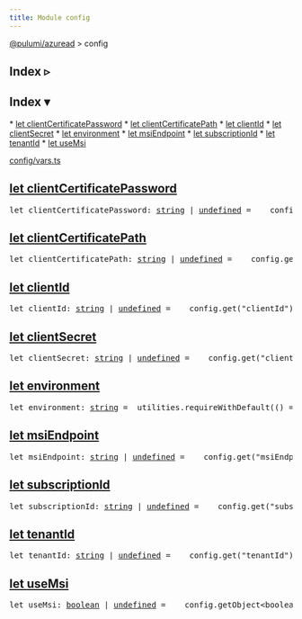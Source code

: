 ```yaml
---
title: Module config
---
```


<!-- WARNING: this page was generated by a tool. Do not edit it by hand. -->
<!-- To change it, please see https://github.com/pulumi/docs/tree/master/tools/tscdocgen. -->

<a href="../index.html">@pulumi/azuread</a> &gt; config

<div class="toggleVisible" markdown="1">
<div class="collapsed" markdown="1">
<h2 class="pdoc-module-header toggleButton" title="Click to show Index">Index ▹</h2>
</div>
<div class="expanded" markdown="1">
<h2 class="pdoc-module-header toggleButton" title="Click to hide Index">Index ▾</h2>
<div class="pdoc-module-contents" markdown="1">
* <a href="#clientCertificatePassword">let clientCertificatePassword</a>
* <a href="#clientCertificatePath">let clientCertificatePath</a>
* <a href="#clientId">let clientId</a>
* <a href="#clientSecret">let clientSecret</a>
* <a href="#environment">let environment</a>
* <a href="#msiEndpoint">let msiEndpoint</a>
* <a href="#subscriptionId">let subscriptionId</a>
* <a href="#tenantId">let tenantId</a>
* <a href="#useMsi">let useMsi</a>

<a href="/config/vars.ts">config/vars.ts</a> 
</div>
</div>
</div>


<h2 class="pdoc-module-header" id="clientCertificatePassword">
<a class="pdoc-member-name" href="/config/vars.ts#L9">let <b>clientCertificatePassword</b></a>
</h2>
<div class="pdoc-module-contents" markdown="1">
<pre class="highlight"><span class='kd'>let</span> clientCertificatePassword: <span class='kd'><a href='https://developer.mozilla.org/en-US/docs/Web/JavaScript/Reference/Global_Objects/String'>string</a></span> | <span class='kd'><a href='https://developer.mozilla.org/en-US/docs/Web/JavaScript/Reference/Global_Objects/undefined'>undefined</a></span> = <span class='s2'> __config.get(&#34;clientCertificatePassword&#34;) || (utilities.getEnv(&#34;ARM_CLIENT_CERTIFICATE_PASSWORD&#34;) || &#34;&#34;)</span>;</pre>
</div>
<h2 class="pdoc-module-header" id="clientCertificatePath">
<a class="pdoc-member-name" href="/config/vars.ts#L10">let <b>clientCertificatePath</b></a>
</h2>
<div class="pdoc-module-contents" markdown="1">
<pre class="highlight"><span class='kd'>let</span> clientCertificatePath: <span class='kd'><a href='https://developer.mozilla.org/en-US/docs/Web/JavaScript/Reference/Global_Objects/String'>string</a></span> | <span class='kd'><a href='https://developer.mozilla.org/en-US/docs/Web/JavaScript/Reference/Global_Objects/undefined'>undefined</a></span> = <span class='s2'> __config.get(&#34;clientCertificatePath&#34;) || (utilities.getEnv(&#34;ARM_CLIENT_CERTIFICATE_PATH&#34;) || &#34;&#34;)</span>;</pre>
</div>
<h2 class="pdoc-module-header" id="clientId">
<a class="pdoc-member-name" href="/config/vars.ts#L11">let <b>clientId</b></a>
</h2>
<div class="pdoc-module-contents" markdown="1">
<pre class="highlight"><span class='kd'>let</span> clientId: <span class='kd'><a href='https://developer.mozilla.org/en-US/docs/Web/JavaScript/Reference/Global_Objects/String'>string</a></span> | <span class='kd'><a href='https://developer.mozilla.org/en-US/docs/Web/JavaScript/Reference/Global_Objects/undefined'>undefined</a></span> = <span class='s2'> __config.get(&#34;clientId&#34;) || (utilities.getEnv(&#34;ARM_CLIENT_ID&#34;) || &#34;&#34;)</span>;</pre>
</div>
<h2 class="pdoc-module-header" id="clientSecret">
<a class="pdoc-member-name" href="/config/vars.ts#L12">let <b>clientSecret</b></a>
</h2>
<div class="pdoc-module-contents" markdown="1">
<pre class="highlight"><span class='kd'>let</span> clientSecret: <span class='kd'><a href='https://developer.mozilla.org/en-US/docs/Web/JavaScript/Reference/Global_Objects/String'>string</a></span> | <span class='kd'><a href='https://developer.mozilla.org/en-US/docs/Web/JavaScript/Reference/Global_Objects/undefined'>undefined</a></span> = <span class='s2'> __config.get(&#34;clientSecret&#34;) || (utilities.getEnv(&#34;ARM_CLIENT_SECRET&#34;) || &#34;&#34;)</span>;</pre>
</div>
<h2 class="pdoc-module-header" id="environment">
<a class="pdoc-member-name" href="/config/vars.ts#L13">let <b>environment</b></a>
</h2>
<div class="pdoc-module-contents" markdown="1">
<pre class="highlight"><span class='kd'>let</span> environment: <span class='kd'><a href='https://developer.mozilla.org/en-US/docs/Web/JavaScript/Reference/Global_Objects/String'>string</a></span> = <span class='s2'> utilities.requireWithDefault(() =&gt; __config.require(&#34;environment&#34;), (utilities.getEnv(&#34;ARM_ENVIRONMENT&#34;) || &#34;public&#34;))</span>;</pre>
</div>
<h2 class="pdoc-module-header" id="msiEndpoint">
<a class="pdoc-member-name" href="/config/vars.ts#L14">let <b>msiEndpoint</b></a>
</h2>
<div class="pdoc-module-contents" markdown="1">
<pre class="highlight"><span class='kd'>let</span> msiEndpoint: <span class='kd'><a href='https://developer.mozilla.org/en-US/docs/Web/JavaScript/Reference/Global_Objects/String'>string</a></span> | <span class='kd'><a href='https://developer.mozilla.org/en-US/docs/Web/JavaScript/Reference/Global_Objects/undefined'>undefined</a></span> = <span class='s2'> __config.get(&#34;msiEndpoint&#34;) || (utilities.getEnv(&#34;ARM_MSI_ENDPOINT&#34;) || &#34;&#34;)</span>;</pre>
</div>
<h2 class="pdoc-module-header" id="subscriptionId">
<a class="pdoc-member-name" href="/config/vars.ts#L15">let <b>subscriptionId</b></a>
</h2>
<div class="pdoc-module-contents" markdown="1">
<pre class="highlight"><span class='kd'>let</span> subscriptionId: <span class='kd'><a href='https://developer.mozilla.org/en-US/docs/Web/JavaScript/Reference/Global_Objects/String'>string</a></span> | <span class='kd'><a href='https://developer.mozilla.org/en-US/docs/Web/JavaScript/Reference/Global_Objects/undefined'>undefined</a></span> = <span class='s2'> __config.get(&#34;subscriptionId&#34;) || (utilities.getEnv(&#34;ARM_SUBSCRIPTION_ID&#34;) || &#34;&#34;)</span>;</pre>
</div>
<h2 class="pdoc-module-header" id="tenantId">
<a class="pdoc-member-name" href="/config/vars.ts#L16">let <b>tenantId</b></a>
</h2>
<div class="pdoc-module-contents" markdown="1">
<pre class="highlight"><span class='kd'>let</span> tenantId: <span class='kd'><a href='https://developer.mozilla.org/en-US/docs/Web/JavaScript/Reference/Global_Objects/String'>string</a></span> | <span class='kd'><a href='https://developer.mozilla.org/en-US/docs/Web/JavaScript/Reference/Global_Objects/undefined'>undefined</a></span> = <span class='s2'> __config.get(&#34;tenantId&#34;) || (utilities.getEnv(&#34;ARM_TENANT_ID&#34;) || &#34;&#34;)</span>;</pre>
</div>
<h2 class="pdoc-module-header" id="useMsi">
<a class="pdoc-member-name" href="/config/vars.ts#L17">let <b>useMsi</b></a>
</h2>
<div class="pdoc-module-contents" markdown="1">
<pre class="highlight"><span class='kd'>let</span> useMsi: <span class='kd'><a href='https://developer.mozilla.org/en-US/docs/Web/JavaScript/Reference/Global_Objects/Boolean'>boolean</a></span> | <span class='kd'><a href='https://developer.mozilla.org/en-US/docs/Web/JavaScript/Reference/Global_Objects/undefined'>undefined</a></span> = <span class='s2'> __config.getObject&lt;boolean&gt;(&#34;useMsi&#34;) || (utilities.getEnvBoolean(&#34;ARM_USE_MSI&#34;) || false)</span>;</pre>
</div>
